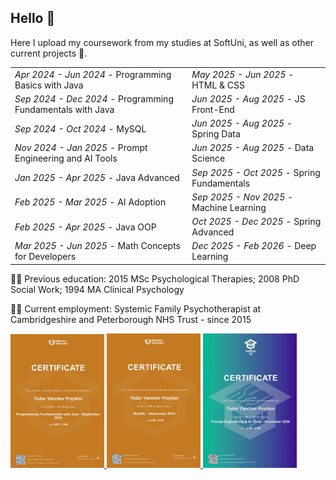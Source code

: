 ## Hello 👋 
Here I upload my coursework from my studies at SoftUni, as well as other current projects 🚀.

|                                                             |                                                       |
| ----------------------------------------------------------- | ----------------------------------------------------- |
| *Apr 2024 - Jun 2024* - Programming Basics with Java        | *May 2025 - Jun 2025* - HTML & CSS                    |
| *Sep 2024 - Dec 2024* - Programming Fundamentals with Java  | *Jun 2025 - Aug 2025* - JS Front-End                  |
| *Sep 2024 - Oct 2024* - MySQL                               | *Jun 2025 - Aug 2025* - Spring Data                   |
| *Nov 2024 - Jan 2025* - Prompt Engineering and AI Tools     | *Jun 2025 - Aug 2025* - Data Science                  |
| *Jan 2025 - Apr 2025* - Java Advanced                       | *Sep 2025 - Oct 2025* - Spring Fundamentals           |
| *Feb 2025 - Mar 2025* - AI Adoption                         | *Sep 2025 - Nov 2025* - Machine Learning              |
| *Feb 2025 - Apr 2025* - Java OOP                            | *Oct 2025 - Dec 2025* - Spring Advanced               |
| *Mar 2025 - Jun 2025* - Math Concepts for Developers        | *Dec 2025 - Feb 2026* - Deep Learning                 |


👨‍🎓 Previous education: 2015 MSc Psychological Therapies; 2008 PhD Social Work; 1994 MA Clinical Psychology

🧑‍💼 Current employment: Systemic Family Psychotherapist at Cambridgeshire and Peterborough NHS Trust - since 2015

<a href="https://github.com/tproykov/certificates/blob/main/Programming%20Fundamentals%20with%20Java%20-%20September%202024.jpeg">
  <img src="https://github.com/tproykov/certificates/blob/main/Programming%20Fundamentals%20with%20Java%20-%20September%202024.jpeg" width="150">
</a>

<a href="https://github.com/tproykov/certificates/blob/main/MySQL%20-%20September%202024%20-%20Certificate.jpeg">
  <img src="https://github.com/tproykov/certificates/blob/main/MySQL%20-%20September%202024%20-%20Certificate.jpeg" width="150">
</a>

<a href="https://github.com/tproykov/certificates/blob/main/Prompt%20Engineering%20%26%20AI%20Tools%20-%20November%202024%20-%20Certificate.jpg">
  <img src="https://github.com/tproykov/certificates/blob/main/Prompt%20Engineering%20%26%20AI%20Tools%20-%20November%202024%20-%20Certificate.jpg" width="150">
</a>


<!--
**tproykov/tproykov** is a ✨ _special_ ✨ repository because its `README.md` (this file) appears on your GitHub profile.

Here are some ideas to get you started:

- 🔭 I’m currently working on ...
- 🌱 I’m currently learning ...
- 👯 I’m looking to collaborate on ...
- 🤔 I’m looking for help with ...
- 💬 Ask me about ...
- 📫 How to reach me: ...
- 😄 Pronouns: ...
- ⚡ Fun fact: ...
-->

